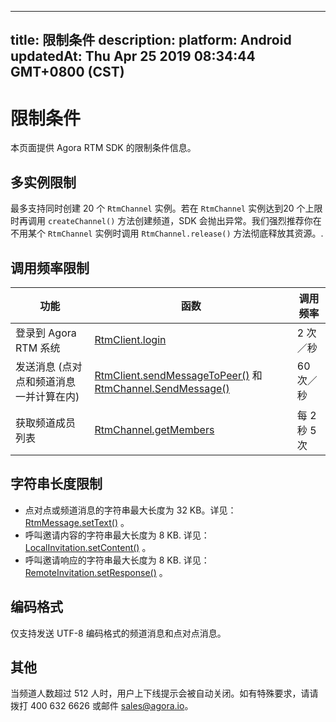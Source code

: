 
---
title: 限制条件
description: 
platform: Android
updatedAt: Thu Apr 25 2019 08:34:44 GMT+0800 (CST)
---
# 限制条件
本页面提供 Agora RTM SDK 的限制条件信息。

## 多实例限制

最多支持同时创建 20 个 `RtmChannel` 实例。若在 `RtmChannel` 实例达到20 个上限时再调用 `createChannel()` 方法创建频道，SDK 会抛出异常。我们强烈推荐你在不用某个 `RtmChannel` 实例时调用  `RtmChannel.release()` 方法彻底释放其资源。.

## 调用频率限制

| 功能                                                  | 函数                                                      | 调用频率                |
| ----------------------------------------------------------- | ------------------------------------------------------------ | ------------------------------ |
| 登录到 Agora RTM 系统                              | [RtmClient.login](https://docs.agora.io/cn/Real-time-Messaging/API%20Reference/RTM_java/classio_1_1agora_1_1rtm_1_1_rtm_client.html#a995bb1b1bbfc169ee4248bd37e67b24a) | 2 次／秒         |
| 发送消息 (点对点和频道消息一并计算在内) | [RtmClient.sendMessageToPeer()](https://docs.agora.io/cn/Real-time-Messaging/API%20Reference/RTM_java/classio_1_1agora_1_1rtm_1_1_rtm_client.html#a25ab5c0126e1dc51c78b2b705de68b7a) 和 [RtmChannel.SendMessage()](https://docs.agora.io/cn/Real-time-Messaging/cn/Real-time-Messaging/API%20Reference/RTM_java/classio_1_1agora_1_1rtm_1_1_rtm_channel.html#a57087adf4227a17c774ea292840148a0) | 60 次／秒          |
| 获取频道成员列表                    | [RtmChannel.getMembers](https://docs.agora.io/cn/Real-time-Messaging/API%20Reference/RTM_java/classio_1_1agora_1_1rtm_1_1_rtm_channel.html#a567aca5f866cf71c3b679ae09b4bf626) | 每 2 秒 5 次 |

## 字符串长度限制

- 点对点或频道消息的字符串最大长度为 32 KB。详见： [RtmMessage.setText()](https://docs.agora.io/cn/Real-time-Messaging/API%20Reference/RTM_javaclassio_1_1agora_1_1rtm_1_1_rtm_message.html#a114bf5f4d728e1a5e31792491bf4a1d2) 。
- 呼叫邀请内容的字符串最大长度为 8 KB. 详见： [LocalInvitation.setContent()](https://docs.agora.io/cn/Real-time-Messaging/API%20Reference/RTM_java/interfaceio_1_1agora_1_1rtm_1_1_local_invitation.html#a4cec28ff6d356242329b1034c7531445) 。
- 呼叫邀请响应的字符串最大长度为 8 KB. 详见： [RemoteInvitation.setResponse()](https://docs.agora.io/cn/Real-time-Messaging/API%20Reference/RTM_java/interfaceio_1_1agora_1_1rtm_1_1_remote_invitation.html#a229b8cf773eaa0e79b0d67815fd6b6f1) 。

## 编码格式

仅支持发送 UTF-8 编码格式的频道消息和点对点消息。


## 其他 

当频道人数超过 512 人时，用户上下线提示会被自动关闭。如有特殊要求，请请拨打 400 632 6626 或邮件 sales@agora.io。

